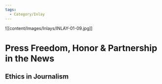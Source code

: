 ```yaml
---
tags:
  - Category/Inlay
---
```

![[content/Images/Inlays/INLAY-01-09.jpg]]
# Press Freedom, Honor & Partnership in the News
## Ethics in Journalism